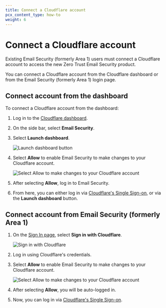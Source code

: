 ```yaml
---
title: Connect a Cloudflare account
pcx_content_type: how-to
weight: 6
---
```


# Connect a Cloudflare account

Existing Email Security (formerly Area 1) users must connect a Cloudflare account to access the new Zero Trust Email Security product.

You can connect a Cloudflare account from the Cloudflare dashboard or from the Email Security (formerly Area 1) login page.

## Connect account from the dashboard

To connect a Cloudflare account from the dashboard:

1. Log in to the [Cloudflare dashboard](https://dash.cloudflare.com/).

2. On the side bar, select **Email Security**.

3. Select **Launch dashboard**.

    <div class="full-img">

    ![Launch dashboard button](/images/email-security/sso/generic/launch-dashboard.png)

    </div>
4. Select **Allow** to enable Email Security to make changes to your Cloudflare account.
    
    <div class="full-img">
    
    ![Select Allow to make changes to your Cloudflare account](/images/email-security/sso/generic/area1-allow.png)
    
    </div>

5. After selecting **Allow**, log in to Email Security.

6. From here, you can either log in via [Cloudflare's Single Sign-on](https://horizon.area1security.com/), or via the **Launch dashboard** button.

## Connect account from Email Security (formerly Area 1)

1. On the [Sign In page](https://horizon.area1security.com/users/login), select **Sign in with Cloudflare**.

    <div class="full-img">
    
    ![Sign in with Cloudflare](/images/email-security/sso/generic/sign-with-cloudflare.png)
    
    </div>

2. Log in using Cloudflare's credentials.

3. Select **Allow** to enable Email Security to make changes to your Cloudflare account.
    
    <div class="full-img">
    
    ![Select Allow to make changes to your Cloudflare account](/images/email-security/sso/generic/area1-allow.png)
    
    </div>

4. After selecting **Allow**, you will be auto-logged in.

5. Now, you can log in via [Cloudflare's Single Sign-on](https://horizon.area1security.com/).